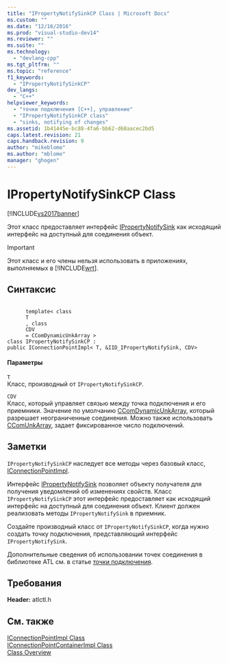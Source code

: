 ```yaml
---
title: "IPropertyNotifySinkCP Class | Microsoft Docs"
ms.custom: ""
ms.date: "12/16/2016"
ms.prod: "visual-studio-dev14"
ms.reviewer: ""
ms.suite: ""
ms.technology: 
  - "devlang-cpp"
ms.tgt_pltfrm: ""
ms.topic: "reference"
f1_keywords: 
  - "IPropertyNotifySinkCP"
dev_langs: 
  - "C++"
helpviewer_keywords: 
  - "точки подключения [C++], управление"
  - "IPropertyNotifySinkCP class"
  - "sinks, notifying of changes"
ms.assetid: 1b41445e-bc88-4fa6-bb62-d68aacec2bd5
caps.latest.revision: 21
caps.handback.revision: 9
author: "mikeblome"
ms.author: "mblome"
manager: "ghogen"
---
```

# IPropertyNotifySinkCP Class
[!INCLUDE[vs2017banner](../../assembler/inline/includes/vs2017banner.md)]

Этот класс предоставляет интерфейс [IPropertyNotifySink](http://msdn.microsoft.com/library/windows/desktop/ms692638) как исходящий интерфейс на доступный для соединения объект.  
  
> [!IMPORTANT]
>  Этот класс и его члены нельзя использовать в приложениях, выполняемых в [!INCLUDE[wrt](../../atl/reference/includes/wrt_md.md)].  
  
## Синтаксис  
  
```  
  
      template< class   
      T  
      , class  
      CDV   
      = CComDynamicUnkArray >  
class IPropertyNotifySinkCP :   
public IConnectionPointImpl< T, &IID_IPropertyNotifySink, CDV>  
```  
  
#### Параметры  
 `T`  
 Класс, производный от `IPropertyNotifySinkCP`.  
  
 `CDV`  
 Класс, который управляет связью между точка подключения и его приемники.  Значение по умолчанию [CComDynamicUnkArray](../Topic/CComDynamicUnkArray%20Class.md), который разрешает неограниченные соединения.  Можно также использовать [CComUnkArray](../../atl/reference/ccomunkarray-class.md), задает фиксированное число подключений.  
  
## Заметки  
 `IPropertyNotifySinkCP` наследует все методы через базовый класс, [IConnectionPointImpl](../Topic/IConnectionPointImpl%20Class.md).  
  
 Интерфейс [IPropertyNotifySink](http://msdn.microsoft.com/library/windows/desktop/ms692638) позволяет объекту получателя для получения уведомлений об изменениях свойств.  Класс `IPropertyNotifySinkCP` этот интерфейс предоставляет как исходящий интерфейс на доступный для соединения объект.  Клиент должен реализовать методы `IPropertyNotifySink` в приемник.  
  
 Создайте производный класс от `IPropertyNotifySinkCP`, когда нужно создать точку подключения, представляющий интерфейс `IPropertyNotifySink`.  
  
 Дополнительные сведения об использовании точек соединения в библиотеке ATL см. в статье [точки подключения](../../atl/atl-connection-points.md).  
  
## Требования  
 **Header:**  atlctl.h  
  
## См. также  
 [IConnectionPointImpl Class](../Topic/IConnectionPointImpl%20Class.md)   
 [IConnectionPointContainerImpl Class](../Topic/IConnectionPointContainerImpl%20Class.md)   
 [Class Overview](../../atl/atl-class-overview.md)